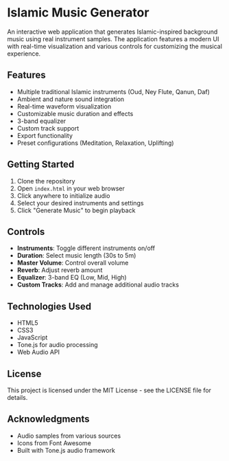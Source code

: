 # Islamic Music Generator

An interactive web application that generates Islamic-inspired background music using real instrument samples. The application features a modern UI with real-time visualization and various controls for customizing the musical experience.

## Features

- Multiple traditional Islamic instruments (Oud, Ney Flute, Qanun, Daf)
- Ambient and nature sound integration
- Real-time waveform visualization
- Customizable music duration and effects
- 3-band equalizer
- Custom track support
- Export functionality
- Preset configurations (Meditation, Relaxation, Uplifting)

## Getting Started

1. Clone the repository
2. Open `index.html` in your web browser
3. Click anywhere to initialize audio
4. Select your desired instruments and settings
5. Click "Generate Music" to begin playback

## Controls

- **Instruments**: Toggle different instruments on/off
- **Duration**: Select music length (30s to 5m)
- **Master Volume**: Control overall volume
- **Reverb**: Adjust reverb amount
- **Equalizer**: 3-band EQ (Low, Mid, High)
- **Custom Tracks**: Add and manage additional audio tracks

## Technologies Used

- HTML5
- CSS3
- JavaScript
- Tone.js for audio processing
- Web Audio API

## License

This project is licensed under the MIT License - see the LICENSE file for details.

## Acknowledgments

- Audio samples from various sources
- Icons from Font Awesome
- Built with Tone.js audio framework 